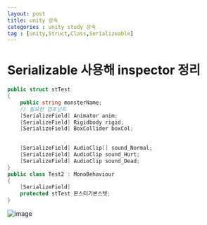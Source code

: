 ```yaml
---
layout: post
title: unity 상속
categories : unity study 상속
tag : [unity,Struct,Class,Serializeable]
---
```


# Serializable 사용해 inspector 정리

```c#
public struct stTest
{
    public string monsterName;
    // 필요한 컴포넌트
    [SerializeField] Animator anim;
    [SerializeField] Rigidbody rigid;
    [SerializeField] BoxCollider boxCol;
  

    [SerializeField] AudioClip[] sound_Normal;
    [SerializeField] AudioClip sound_Hurt;
    [SerializeField] AudioClip sound_Dead;
}
public class Test2 : MonoBehaviour
{
    [SerializeField]
    protected stTest 몬스터기본스텟;
}
```

![image](https://github.com/kcheee/kcheee/assets/86779278/c9e4ccaa-9203-4a56-bd2b-1ce753cf2c2f)













